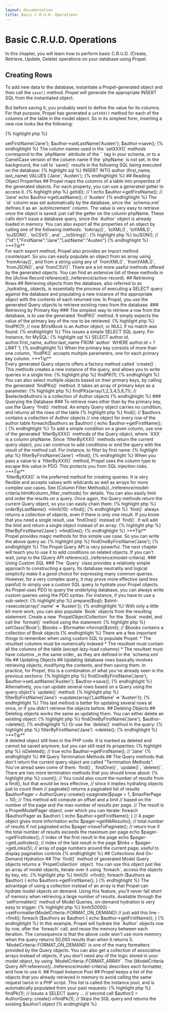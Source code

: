 ```yaml
---
layout: documentation
title: Basic C.R.U.D. Operations
---
```


# Basic C.R.U.D. Operations #

In this chapter, you will learn how to perform basic C.R.U.D. (Create, Retrieve, Update, Delete) operations on your database using Propel.

## Creating Rows ##

To add new data to the database, instantiate a Propel-generated object and then call the `save()` method. Propel will generate the appropriate INSERT SQL from the instantiated object.

But before saving it, you probably want to define the value for its columns. For that purpose, Propel has generated a `setXXX()` method for each of the columns of the table in the model object. So in its simplest form, inserting a new row looks like the following:

{% highlight php %}
<?php
/* initialize Propel, etc. */

$author = new Author();
$author->setFirstName('Jane');
$author->setLastName('Austen');
$author->save();
{% endhighlight %}

The column names used in the `setXXX()` methods correspond to the `phpName` attribute of the `<column>` tag in your schema, or to a CamelCase version of the column name if the `phpName` is not set.

In the background, the call to `save()` results in the following SQL being executed on the database:

{% highlight sql %}
INSERT INTO author (first_name, last_name) VALUES ('Jane', 'Austen');
{% endhighlight %}

## Reading Object Properties ##

Propel maps the columns of a table into properties of the generated objects. For each property, you can use a generated getter to access it.

{% highlight php %}
<?php
echo $author->getId();        // 1
echo $author->getFirstName(); // 'Jane'
echo $author->getLastName();  // 'Austen'
{% endhighlight %}

The `id` column was set automatically by the database, since the `schema.xml` defines it as an `autoIncrement` column. The value is very easy to retrieve once the object is saved: just call the getter on the column phpName.

These calls don't issue a database query, since the `Author` object is already loaded in memory.

You can also export all the properties of an object by calling one of the following methods: `toArray()`, `toXML()`, `toYAML()`, `toJSON()`, `toCSV()`, and `__toString()`:

{% highlight php %}
<?php
echo $author->toJSON();
// {"Id":1,"FirstName":"Jane","LastName":"Austen"}
{% endhighlight %}

>**Tip**<br />For each export method, Propel also provides an import method counterpart. So you can easily populate an object from an array using `fromArray()`, and from a string using any of `fromXML()`, `fromYAML()`, `fromJSON()`, and `fromCSV()`.

There are a lot more useful methods offered by the generated objects. You can find an extensive  list of these methods in the [Active Record reference](../reference/active-record).

## Retrieving Rows ##

Retrieving objects from the database, also referred to as _hydrating_ objects, is essentially the process of executing a SELECT query against the database and populating a new instance of the appropriate object with the contents of each returned row.

In Propel, you use the generated Query objects to retrieve existing rows from the database.

### Retrieving by Primary Key ###

The simplest way to retrieve a row from the database, is to use the generated `findPK()` method. It simply expects the value of the primary key of the row to be retrieved.

{% highlight php %}
<?php
$q = new AuthorQuery();
$firstAuthor = $q->findPK(1);
// now $firstBook is an Author object, or NULL if no match was found.
{% endhighlight %}

This issues a simple SELECT SQL query. For instance, for MySQL:

{% highlight sql %}
SELECT author.id, author.first_name, author.last_name
FROM `author`
WHERE author.id = 1
LIMIT 1;
{% endhighlight %}

When the primary key consists of more than one column, `findPK()` accepts multiple parameters, one for each primary key column.

>**Tip**<br />Every generated Query objects offers a factory method called `create()`. This methods creates a new instance of the query, and allows you to write queries in a single line:

{% highlight php %}
<?php
$firstAuthor = AuthorQuery::create()->findPK(1);
{% endhighlight %}

You can also select multiple objects based on their primary keys, by calling the generated `findPKs()` method. It takes an array of primary keys as a parameter:

{% highlight php %}
<?php
$selectedAuthors = AuthorQuery::create()->findPKs(array(1,2,3,4,5,6,7));
// $selectedAuthors is a collection of Author objects
{% endhighlight %}

### Querying the Database ###

To retrieve rows other than by the primary key, use the Query `find()` method.

An empty Query object carries no condition, and returns all the rows of the table
{% highlight php %}
<?php
$authors = AuthorQuery::create()->find();
// $authors contains a collection of Author objects
// one object for every row of the author table
foreach($authors as $author) {
  echo $author->getFirstName();
}
{% endhighlight %}

To add a simple condition on a given column, use one of the generated `filterByXXX()` methods of the Query object, where `XXX` is a column phpName. Since `filterByXXX()` methods return the current query object, you can continue to add conditions or end the query with the result of the method call. For instance, to filter by first name:

{% highlight php %}
<?php
$authors = AuthorQuery::create()
  ->filterByFirstName('Jane')
  ->find();
{% endhighlight %}

When you pass a value to a `filterByXXX()` method, Propel uses the column type to escape this value in PDO. This protects you from SQL injection risks.

>**Tip**<br />`filterByXXX()` is the preferred method for creating queries. It is very flexible and accepts values with wildcards as well as arrays for more complex use cases. See [Column Filter Methods](../reference/model-criteria.html#column_filter_methods) for details.

You can also easily limit and order the results on a query. Once again, the Query methods return the current Query object, so you can easily chain them:

{% highlight php %}
<?php
$authors = AuthorQuery::create()
  ->orderByLastName()
  ->limit(10)
  ->find();
{% endhighlight %}

`find()` always returns a collection of objects, even if there is only one result. If you know that you need a single result, use `findOne()` instead of `find()`. It will add the limit and return a single object instead of an array:

{% highlight php %}
<?php
$author = AuthorQuery::create()
  ->filterByFirstName('Jane')
  ->findOne();
{% endhighlight %}

>**Tip**<br />Propel provides magic methods for this simple use case. So you can write the above query as:

{% highlight php %}
<?php
$author = AuthorQuery::create()->findOneByFirstName('Jane');
{% endhighlight %}

The Propel Query API is very powerful. The next chapter will teach you to use it to add conditions on related objects. If you can't wait, jump to the [Query API reference](../reference/model-criteria).

### Using Custom SQL ###

The `Query` class provides a relatively simple approach to constructing a query. Its database neutrality and logical simplicity make it a good choice for expressing many common queries. However, for a very complex query, it may prove more effective (and less painful) to simply use a custom SQL query to hydrate your Propel objects.

As Propel uses PDO to query the underlying database, you can always write custom queries using the PDO syntax. For instance, if you have to use a sub-select:

{% highlight php %}
<?php
use Propel\Runtime\Propel;
$con = Propel::getConnection(BookPeer::DATABASE_NAME);
$sql = "SELECT * FROM book WHERE id NOT IN "
        ."(SELECT book_review.book_id FROM book_review"
        ." INNER JOIN author ON (book_review.author_id=author.ID)"
        ." WHERE author.last_name = :name)";
$stmt = $con->prepare($sql);
$stmt->execute(array(':name' => 'Austen'));
{% endhighlight %}

With only a little bit more work, you can also populate `Book` objects from the resulting statement. Create a new `PropelObjectCollection` for the `Book` model, and call the `format()` method using the statement:

{% highlight php %}
<?php
$formatter = new PropelObjectFormatter();
$formatter->setClass('Book');
$books = $formatter->format($stmt);
// $books contains a collection of Book objects
{% endhighlight %}

There are a few important things to remember when using custom SQL to populate Propel:

* The resultset columns must be numerically indexed
* The resultset must contain all the columns of the table (except lazy-load columns)
* The resultset must have columns _in the same order_ as they are defined in the `schema.xml` file

## Updating Objects ##

Updating database rows basically involves retrieving objects, modifying the contents, and then saving them. In practice, for Propel, this is a combination of what you've already seen in the previous sections:

{% highlight php %}
<?php
$author = AuthorQuery::create()->findOneByFirstName('Jane');
$author->setLastName('Austen');
$author->save();
{% endhighlight %}

Alternatively, you can update several rows based on a Query using the query object's `update()` method:

{% highlight php %}
<?php
AuthorQuery::create()
  ->filterByFirstName('Jane')
  ->update(array('LastName' => 'Austen'));
{% endhighlight %}

This last method is better for updating several rows at once, or if you didn't retrieve the objects before.

## Deleting Objects ##

Deleting objects works the same as updating them. You can either delete an existing object:

{% highlight php %}
<?php
$author = AuthorQuery::create()->findOneByFirstName('Jane');
$author->delete();
{% endhighlight %}

Or use the `delete()` method in the query:

{% highlight php %}
<?php
AuthorQuery::create()
  ->filterByFirstName('Jane')
  ->delete();
{% endhighlight %}

>**Tip**<br />A deleted object still lives in the PHP code. It is marked as deleted and cannot be saved anymore, but you can still read its properties:

{% highlight php %}
<?php
echo $author->isDeleted();    // true
echo $author->getFirstName(); // 'Jane'
{% endhighlight %}

## Query Termination Methods ##

The Query methods that don't return the current query object are called "Termination Methods". You've alread seen come of them: `find()`, `findOne()`, `update()`, `delete()`. There are two more termination methods that you should know about:

{% highlight php %}
<?php
// count() returns the number of results of the query.
$nbAuthors = AuthorQuery::create()->count();
// You could also count the number of results from a find(), but that would be less effective,
// since it implies hydrating objects just to count them

// paginate() returns a paginated list of results
$authorPager = AuthorQuery::create()->paginate($page = 1, $maxPerPage = 10);
// This method will compute an offset and a limit
// based on the number of the page and the max number of results per page.
// The result is a PropelModelPager object, over which you can iterate:
foreach ($authorPager as $author) {
  echo $author->getFirstName();
}
// A pager object gives more information
echo $pager->getNbResults();   // total number of results if not paginated
echo $pager->haveToPaginate(); // return true if the total number of results exceeds the maximum per page
echo $pager->getFirstIndex();  // index of the first result in the page
echo $pager->getLastIndex();   // index of the last result in the page
$links = $pager->getLinks(5);  // array of page numbers around the current page; useful to display pagination controls
{% endhighlight %}

## Collections And On-Demand Hydration ##

The `find()` method of generated Model Query objects returns a `PropelCollection` object. You can use this object just like an array of model objects, iterate over it using `foreach`, access the objects by key, etc.

{% highlight php %}
<?php
$authors = AuthorQuery::create()
  ->limit(5)
  ->find();
foreach ($authors as $author) {
  echo $authors->getFirstName();
}
{% endhighlight %}

The advantage of using a collection instead of an array is that Propel can hydrate model objects on demand. Using this feature, you'll never fall short of memory when retrieving a large number of results. Available through the `setFormatter()` method of Model Queries, on-demand hydration is very easy to trigger:

{% highlight php %}
<?php
$authors = AuthorQuery::create()
  ->limit(50000)
  ->setFormatter(ModelCriteria::FORMAT_ON_DEMAND) // just add this line
  ->find();
foreach ($authors as $author) {
  echo $author->getFirstName();
}
{% endhighlight %}

In this example, Propel will hydrate the `Author` objects row by row, after the `foreach` call, and reuse the memory between each iteration. The consequence is that the above code won't use more memory when the query returns 50,000 results than when it returns 5.

`ModelCriteria::FORMAT_ON_DEMAND` is one of the many formatters provided by the Query objects. You can also get a collection of associative arrays instead of objects, if you don't need any of the logic stored in your model object, by using `ModelCriteria::FORMAT_ARRAY`.

The [ModelCriteria Query API reference](../reference/model-criteria) describes each formatter, and how to use it.

## Propel Instance Pool ##

Propel keeps a list of the objects that you already retrieved in memory to avoid calling the same request twice in a PHP script. This list is called the instance pool, and is automatically populated from your past requests:

{% highlight php %}
<?php
// first call
$author1 = AuthorQuery::create()->findPk(1);
// Issues a SELECT query
...
// second call
$author2 = AuthorQuery::create()->findPk(1);
// Skips the SQL query and returns the existing $author1 object
{% endhighlight %}
